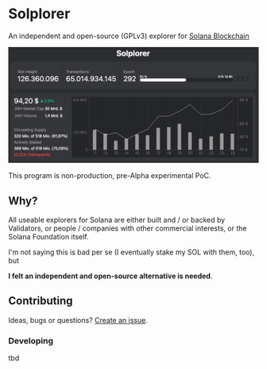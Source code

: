 # Solplorer

An independent and open-source (GPLv3) explorer for [Solana Blockchain](https://solana.com)

![Current Screenshot](screenshot.png "Current Screenshot")

This program is non-production, pre-Alpha experimental PoC.

## Why?

All useable explorers for Solana are either built and / or backed by Validators, or people / companies with other commercial interests, or the Solana Foundation itself.

I'm not saying this is bad per se (I eventually stake my SOL with them, too), but

**I felt an independent and open-source alternative is needed**.

## Contributing

Ideas, bugs or questions? [Create an issue](https://github.com/ronnyhaase/solplorer/issues).

### Developing

tbd
